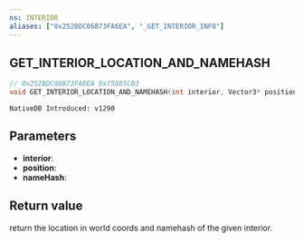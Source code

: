 ```yaml
---
ns: INTERIOR
aliases: ["0x252BDC06B73FA6EA", "_GET_INTERIOR_INFO"]
---
```

## GET_INTERIOR_LOCATION_AND_NAMEHASH

```c
// 0x252BDC06B73FA6EA 0x75885CB3
void GET_INTERIOR_LOCATION_AND_NAMEHASH(int interior, Vector3* position, Hash* nameHash);
```

```
NativeDB Introduced: v1290
```

## Parameters
* **interior**:
* **position**:
* **nameHash**:

## Return value
return the location in world coords and namehash of the given interior.